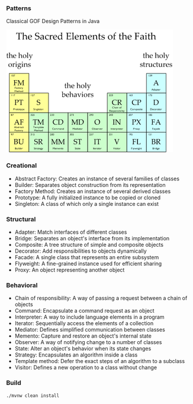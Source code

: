### Patterns

Classical GOF Design Patterns in Java

![alt text](patterns.png "Design Patterns")

### Creational

* Abstract Factory: Creates an instance of several families of classes
* Builder: Separates object construction from its representation
* Factory Method: Creates an instance of several derived classes
* Prototype: A fully initialized instance to be copied or cloned
* Singleton: A class of which only a single instance can exist

### Structural

* Adapter: Match interfaces of different classes
* Bridge: Separates an object's interface from its implementation
* Composite: A tree structure of simple and composite objects
* Decorator: Add responsibilities to objects dynamically
* Facade: A single class that represents an entire subsystem
* Flyweight: A fine-grained instance used for efficient sharing
* Proxy: An object representing another object

### Behavioral

* Chain of responsibility: A way of passing a request between a chain of objects
* Command: Encapsulate a command request as an object
* Interpreter: A way to include language elements in a program
* Iterator: Sequentially access the elements of a collection
* Mediator: Defines simplified communication between classes
* Memento: Capture and restore an object's internal state
* Observer: A way of notifying change to a number of classes
* State: Alter an object's behavior when its state changes
* Strategy: Encapsulates an algorithm inside a class
* Template method: Defer the exact steps of an algorithm to a subclass
* Visitor: Defines a new operation to a class without change

### Build 
```bash
./mvnw clean install 
```
